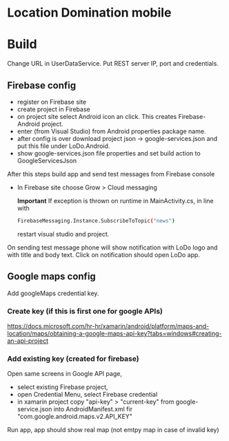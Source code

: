 # Location Domination mobile

# Build
Change URL in UserDataService. Put REST server IP, port and credentials.

## Firebase config
- register on Firebase site
- create project in Firebase
- on project site select Android icon an click. This creates Firebase-Android project.
- enter (from Visual Studio) from Android properties package name.
- after config is over download project json -> google-services.json and put this file under LoDo.Android.
- show google-services.json file properties and set build action to GoogleServicesJson

After this steps build app and send test messages from Firebase console
- In Firebase site choose Grow > Cloud messaging

   **Important**
   If exception is thrown on runtime in MainActivity.cs, in line with 
   ``` bash
   FirebaseMessaging.Instance.SubscribeToTopic("news")
   ```
   restart visual studio and project.
   

On sending test message phone will show notification with LoDo logo and with title and body text. Click on notification should open LoDo app.

## Google maps config

Add googleMaps credential key.
### Create key (if this is first one for google APIs)
https://docs.microsoft.com/hr-hr/xamarin/android/platform/maps-and-location/maps/obtaining-a-google-maps-api-key?tabs=windows#creating-an-api-project

### Add existing key (created for firebase)
Open same screens in Google API page,
- select existing Firebase project,
- open Credential Menu, select Firebase credential
- in xamarin project copy "api-key" > "current-key"  from google-service.json into AndroidManifest.xml fir "com.google.android.maps.v2.API_KEY"

Run app, app should show real map (not emtpy map in case of invalid key)






